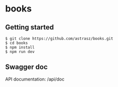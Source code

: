 # books

## Getting started

```
$ git clone https://github.com/astrasz/books.git
$ cd books
$ npm install
$ npm run dev
```

## Swagger doc

API documentation: /api/doc
